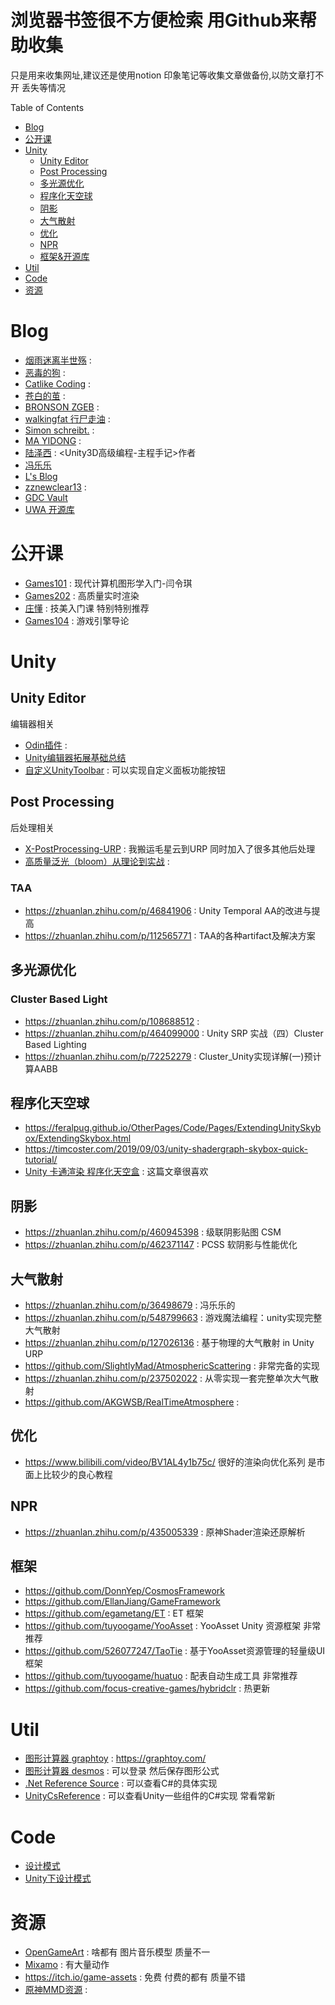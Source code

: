 # 浏览器书签很不方便检索 用Github来帮助收集
只是用来收集网址,建议还是使用notion 印象笔记等收集文章做备份,以防文章打不开 丢失等情况


Table of Contents
- [Blog](#blog)
- [公开课](#公开课)
- [Unity](#unity)
  - [Unity Editor](#unity-editor)
  - [Post Processing](#post-processing)
  - [多光源优化](#多光源优化)
  - [程序化天空球](#程序化天空球)
  - [阴影](#阴影)
  - [大气散射](#大气散射)
  - [优化](#优化)
  - [NPR](#NPR)
  - [框架&开源库](#框架)
- [Util](#util)
- [Code](#code)
- [资源](#资源)



# Blog
- [烟雨迷离半世殇](https://www.lfzxb.top/archives/) :
- [恶毒的狗](https://baddogzz.github.io/) :
- [Catlike Coding](https://catlikecoding.com/) :
- [苍白的茧](http://dreamfairy.cn/blog/) :
- [BRONSON ZGEB](https://bronsonzgeb.com/) :
- [walkingfat 行尸走油](http://walkingfat.com/) :
- [Simon schreibt.](http://simonschreibt.de/) :
- [MA YIDONG](http://ma-yidong.com/category/blog/) :
- [陆泽西](http://www.luzexi.com/tag/Unity3D/) : <Unity3D高级编程-主程手记>作者
- [冯乐乐](http://candycat1992.github.io/)
- [L's Blog](http://www.liuocean.com/)
- [zznewclear13](https://zznewclear13.github.io/posts/) : 
- [GDC Vault](https://www.gdcvault.com/browse/)
- [UWA 开源库](https://lab.uwa4d.com/)

# 公开课
- [Games101](https://www.bilibili.com/video/BV1X7411F744) : 现代计算机图形学入门-闫令琪
- [Games202](https://www.bilibili.com/video/BV1YK4y1T7yY) : 高质量实时渲染
- [庄懂](https://space.bilibili.com/6373917/channel/collectiondetail?sid=185897) : 技美入门课 特别特别推荐
- [Games104](https://www.bilibili.com/video/BV1oU4y1R7Km) : 游戏引擎导论


# Unity
## Unity Editor 
编辑器相关
- [Odin插件](https://aihailan.com/archives/466) : 
- [Unity编辑器拓展基础总结](https://www.lfzxb.top/unity-editor-extension-base/)
- [自定义UnityToolbar](https://blog.csdn.net/u011428080/article/details/106689329) : 可以实现自定义面板功能按钮

## Post Processing
后处理相关
- [X-PostProcessing-URP](https://github.com/tkonexhh/X-PostProcessing-URP) : 我搬运毛星云到URP 同时加入了很多其他后处理
- [高质量泛光（bloom）从理论到实战](https://zhuanlan.zhihu.com/p/525500877) : 

### TAA
- https://zhuanlan.zhihu.com/p/46841906 : Unity Temporal AA的改进与提高
- https://zhuanlan.zhihu.com/p/112565771 : TAA的各种artifact及解决方案

## 多光源优化
### Cluster Based Light
- https://zhuanlan.zhihu.com/p/108688512 :
- https://zhuanlan.zhihu.com/p/464099000 : Unity SRP 实战（四）Cluster Based Lighting
- https://zhuanlan.zhihu.com/p/72252279 : Cluster_Unity实现详解(一)预计算AABB

## 程序化天空球
- https://feralpug.github.io/OtherPages/Code/Pages/ExtendingUnitySkybox/ExtendingSkybox.html
- https://timcoster.com/2019/09/03/unity-shadergraph-skybox-quick-tutorial/
- [Unity 卡通渲染 程序化天空盒](https://zhuanlan.zhihu.com/p/540692272) : 这篇文章很喜欢

## 阴影
- https://zhuanlan.zhihu.com/p/460945398 : 级联阴影贴图 CSM
- https://zhuanlan.zhihu.com/p/462371147 : PCSS 软阴影与性能优化

## 大气散射
- https://zhuanlan.zhihu.com/p/36498679 : 冯乐乐的
- https://zhuanlan.zhihu.com/p/548799663 : 游戏魔法编程：unity实现完整大气散射
- https://zhuanlan.zhihu.com/p/127026136 : 基于物理的大气散射 in Unity URP
- https://github.com/SlightlyMad/AtmosphericScattering : 非常完备的实现
- https://zhuanlan.zhihu.com/p/237502022 : 从零实现一套完整单次大气散射
- https://github.com/AKGWSB/RealTimeAtmosphere : 

## 优化
- https://www.bilibili.com/video/BV1AL4y1b75c/ 很好的渲染向优化系列 是市面上比较少的良心教程

## NPR
- https://zhuanlan.zhihu.com/p/435005339 : 原神Shader渲染还原解析

## 框架
- https://github.com/DonnYep/CosmosFramework 
- https://github.com/EllanJiang/GameFramework
- https://github.com/egametang/ET : ET 框架
- https://github.com/tuyoogame/YooAsset : YooAsset Unity 资源框架 非常推荐
- https://github.com/526077247/TaoTie : 基于YooAsset资源管理的轻量级UI框架
- https://github.com/tuyoogame/huatuo : 配表自动生成工具 非常推荐
- https://github.com/focus-creative-games/hybridclr : 热更新

# Util
- [图形计算器 graphtoy](https://graphtoy.com/) : https://graphtoy.com/
- [图形计算器 desmos](https://www.desmos.com/calculator?lang=zh-CN) : 可以登录 然后保存图形公式
- [.Net Reference Source](https://referencesource.microsoft.com/) : 可以查看C#的具体实现
- [UnityCsReference](https://github.com/Unity-Technologies/UnityCsReference) : 可以查看Unity一些组件的C#实现 常看常新


# Code
- [设计模式](https://refactoringguru.cn/design-patterns/catalog)
- [Unity下设计模式](https://github.com/su9257/DesignPatternsFamilyBucket)

# 资源
- [OpenGameArt](https://opengameart.org/) : 啥都有 图片音乐模型 质量不一
- [Mixamo](https://www.mixamo.com/) : 有大量动作
- https://itch.io/game-assets : 免费 付费的都有 质量不错
- [原神MMD资源](https://www.aplaybox.com/u/680828836) : 
